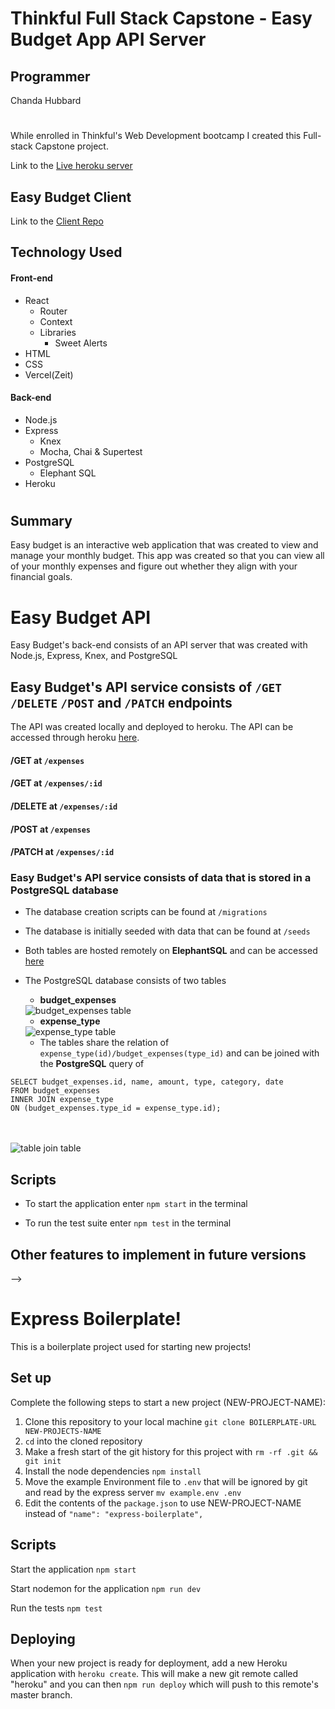 # Thinkful Full Stack Capstone - Easy Budget App API Server

## Programmer
Chanda Hubbard

# 

While enrolled in Thinkful's Web Development bootcamp I created this Full-stack Capstone project.  

Link to the [Live heroku server](https://fast-garden-40399.herokuapp.com/)

## Easy Budget Client
Link to the [Client Repo](https://github.com/ChandaHubbard/Easy-Budget-Client)

## Technology Used
#### Front-end
- React
    - Router
    - Context
    - Libraries
        - Sweet Alerts
- HTML
- CSS
- Vercel(Zeit)

#### Back-end
- Node.js
- Express
    - Knex
    - Mocha, Chai & Supertest
- PostgreSQL
    - Elephant SQL
- Heroku

# 

## Summary

Easy budget is an interactive web application that was created to view and manage your monthly budget.  This app was created so that you can view all of your monthly expenses and figure out whether they align with your financial goals.

# 

# Easy Budget API

Easy Budget's back-end consists of an API server that was created with Node.js, Express, Knex, and PostgreSQL

## Easy Budget's API service consists of `/GET` `/DELETE` `/POST` and `/PATCH` endpoints

The API was created locally and deployed to heroku.  The API can be accessed through heroku [here](https://fast-garden-40399.herokuapp.com/).

#### /GET at `/expenses`
#### /GET at `/expenses/:id`
#### /DELETE at `/expenses/:id`
#### /POST at `/expenses`
#### /PATCH at `/expenses/:id`

### Easy Budget's API service consists of data that is stored in a PostgreSQL database
- The database creation scripts can be found at `/migrations`
- The database is initially seeded with data that can be found at `/seeds`
- Both tables are hosted remotely on <b>ElephantSQL</b> and can be accessed [here](postgres://ymzzpjmz:kUdfw2...@hanno.db.elephantsql.com:5432/ymzzpjmz)
- The PostgreSQL database consists of two tables 
    - <b>budget_expenses</b> 
    <img src="images/budget_expenses.png" alt="budget_expenses table">

    - <b>expense_type</b> 
    <img src="images/expense_type.png" alt="expense_type table">

    - The tables share the relation of `expense_type(id)/budget_expenses(type_id)` and can be joined with the <b>PostgreSQL</b> query of <br>

````
SELECT budget_expenses.id, name, amount, type, category, date
FROM budget_expenses
INNER JOIN expense_type
ON (budget_expenses.type_id = expense_type.id);
````
<br><br>
<img src="images/tablejoin.png" alt="table join table">




## Scripts

- To start the application enter `npm start` in the terminal

- To run the test suite enter `npm test` in the terminal





## Other features to implement in future versions

<!-- [ ] Figure out how to handle edge cases for movie input
<br/>
[ ] Incorporate an additional API that will let the user know which streaming service currently offers their movie selection for viewing. -->

 -->


# Express Boilerplate!

This is a boilerplate project used for starting new projects!

## Set up

Complete the following steps to start a new project (NEW-PROJECT-NAME):

1. Clone this repository to your local machine `git clone BOILERPLATE-URL NEW-PROJECTS-NAME`
2. `cd` into the cloned repository
3. Make a fresh start of the git history for this project with `rm -rf .git && git init`
4. Install the node dependencies `npm install`
5. Move the example Environment file to `.env` that will be ignored by git and read by the express server `mv example.env .env`
6. Edit the contents of the `package.json` to use NEW-PROJECT-NAME instead of `"name": "express-boilerplate",`

## Scripts

Start the application `npm start`

Start nodemon for the application `npm run dev`

Run the tests `npm test`

## Deploying

When your new project is ready for deployment, add a new Heroku application with `heroku create`. This will make a new git remote called "heroku" and you can then `npm run deploy` which will push to this remote's master branch.